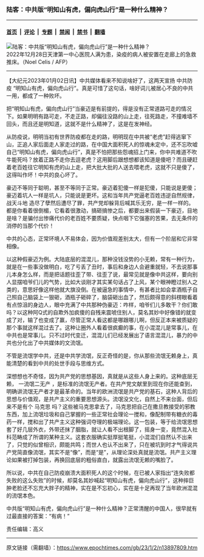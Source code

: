 ### 陆客：中共版“明知山有虎，偏向虎山行”是一种什么精神？

---

#### [首页](../../../..?n13897809) &nbsp;|&nbsp; [评论](../../../../../epoch-comment?n13897809) &nbsp;|&nbsp; [专题](../../../../../epoch-special?n13897809) &nbsp;|&nbsp; [禁闻](../../../../../epoch-news?n13897809) &nbsp;|&nbsp; [禁书](../../../../../books?n13897809) &nbsp;|&nbsp; [翻墙](https://github.com/gfw-breaker/nogfw/blob/master/README.md?n13897809)


<div><img alt="陆客：中共版“明知山有虎，偏向虎山行”是一种什么精神？" class="attachment-djy_600_400 size-djy_600_400 wp-post-image" src="https://i.epochtimes.com/assets/uploads/2023/01/id13897828-000_33676BJ-.jpeg"/>
<div class="caption">
 2022年12月28日天津第一中心医院人满为患，染疫的病人被安置在走廊上的急救推床。（Noel Celis / AFP）
</div></div><hr/><div class="post_content" id="artbody" itemprop="articleBody">
 <!-- article content begin -->
 <p>
  【大纪元2023年01月02日讯】中共媒体看来不知说啥好了，这两天宣扬
  <ok href="https://www.epochtimes.com/gb/tag/%E4%B8%AD%E5%85%B1%E9%98%B2%E7%96%AB.html">
   中共防疫
  </ok>
  “明知山有虎，偏向虎山行”。真是可惜了这句话，啥好词儿被居心不良的中共一用，都成了一种败坏。
 </p>
 <p>
  把“明知山有虎，偏向虎山行”当豪迈是有前提的，得是没有正常道路可走的情况下。如果明明有路可走，不走正路，却偏往没路的山上走，往死路走，不撞难墙不回头，而且还是明知道，这就不是什么精神了，这是在发神经。
 </p>
 <p>
  从防疫说，明明当初有世界防疫都在走的路，明明现在中共被“老虎”赶得逃窜下山，正追人家后面走人家走过的路，在中国大面积死人的惊魂未定中，还不忘吹嘘自己“明知山有虎，偏向虎山行”，真是不怕把那些怨魂招上门来，你中共难道不吹牛能死吗？放着正路不走你去逗老虎？这用脚后跟想想都该知道是傻吧？而且硬赶着老百姓往它明知有虎的山上走，把大批大批的人送去喂老虎，这就不只是傻了，这得叫作坏！中共的良心坏了。
 </p>
 <p>
  豪迈不等同于聪明，甚至不等同于正常。豪迈着犯傻一样是犯傻，只能说是更傻；豪迈着坑人一样是坑人，只能说是更坏。这和当年共产党逼老百姓违逆自然规律，
  <ok href="https://www.epochtimes.com/gb/tag/%E6%88%98%E5%A4%A9%E6%96%97%E5%9C%B0.html">
   战天斗地
  </ok>
  造尽了孽然后遭尽了罪，共产党却躲背后喊其乐无穷，是一样一样的。都是你看着很倒楣，它看着很激动，搞砸搞惨之后，都要出来假装一下豪迈，目地是啥？是骗付出惨痛代价的老百姓不要质疑，快点咽下它强塞的苦果，去无条件的消停的当那个代价！
 </p>
 <p>
  中共的心态，正常环境人不易体会，因为价值观差别太大，但有一个阶层和它非常相像。
 </p>
 <p>
  以这种假豪迈为例。大陆底层的混混儿，那种没钱没势的小无赖，常有一种行为，就是在一些事没做明白，吃了亏丢了丑时，事后和身边人会避重就轻，不去说那事儿本身怎么样，而是把话题往歪了带、往歪了说，最常见就是像中共这样，要向别人显摆咱爷们儿的气势，比如大谈刚才其实某句话占了上风，某个眼神瞪过别人之类的，意思好像这样他就大旗没倒。在被逼急的事情中，有甚者比如会拿酒瓶子自己照自己脑袋上一狠砸，酒瓶子砸碎了，脑袋砸出血了，然后颇得意的斜楞眼看着有点惊沮的身边人，眼中充满了中共那种伪豪迈：咋样，咱爷们儿多敢干？你们敢吗？以这种阿Q式的自欺外加疯傻的自残来震唬住别人，莫名其妙中好像错的就变成了对，输了也变成了赢，尽管正常人看这都是哪跟哪儿啊，但反正本来被质疑的那个事就这样混过去了。这种让圈外人看着很疯癫的事，在小混混儿是常事儿，在中共也是常事儿。只不过时代变迁，混混儿们已经发展出了语言混混儿，暴力的中共也分化出了中共媒体的文流氓。
 </p>
 <p>
  不管是流氓学中共，还是中共学流氓，反正奇怪的是，你从那些流氓无赖身上，真能清楚的看到中共的处世手段与思维方式。
 </p>
 <p>
  深想想也不奇怪，因为共产党的思想基因，真就是从这些人身上来的。这种底层无赖，
  <ok href="https://www.epochtimes.com/gb/tag/%E4%B8%80%E6%B5%81%E6%B0%93%E4%BA%8C%E6%97%A0%E4%BA%A7.html">
   一流氓二无产
  </ok>
  ，是标准的流氓无产者。在共产党文献里到现在你还能查到，明确讲流氓无产者才是最革命的。当年的欧洲流氓是共产党的基石，这种人背后的思想与价值观，是共产主义的重要思想源头。流氓没文化，自然上不来台面，但后来不是有个
  <ok href="https://www.epochtimes.com/gb/tag/%E9%A9%AC%E5%85%8B%E6%80%9D.html">
   马克思
  </ok>
  吗？这些被马克思拿去了，马克思把自己在撒旦教接受的邪教东西，加上流氓垃圾和自己掌握的一些正常社会理论一搅和，像配制带有糖衣的毒药一样，搅和出了共产主义这种强词夺理的极端理论。这一包装，等于给流氓思想套了好几层外衣，外带还抹了胭脂，就让人看不出根脚了，摇身一变，竟然混入社科范畴成了所谓的某种主义。这套衣服确实挺厚挺笔挺，小混混们自然认不出来了，只觉的似曾相识，颇能共鸣；而世人也认不出来了，只在被坑到时才气得说共产党简直像流氓，其实不是“像”，而是“是”，从理论深处真就是流氓。共产主义理论如果被打掉包装，再换回底层的粗俗直白，就露出流氓无赖的嘴脸了。
 </p>
 <p>
  所以说，中共在自己防疫崩溃大面积死人的这个时候，在已被人家指出“连失败都失败的这么失败”的时候，却莫名其妙喊起“明知山有虎，偏向虎山行”，这种摔巨肿老脸还不忘充大胖子的精神，实在是不忘初心，实在是十足再现了当年欧洲混混的流氓本色。
 </p>
 <p>
  中共版“明知山有虎，偏向虎山行”是一种什么精神？正常清醒的中国人，很早就有过最直接的答案：“有病！”
 </p>
 <p>
  责任编辑：高义
 </p>
 <!-- article content end -->
 <div id="below_article_ad">
 </div>
</div>


---

原文链接（需翻墙）：https://www.epochtimes.com/gb/23/1/2/n13897809.htm
